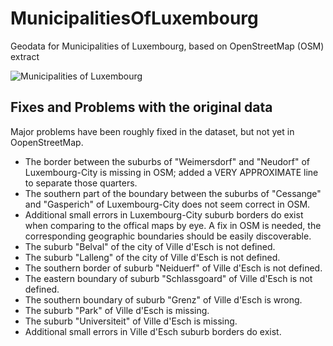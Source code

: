 MunicipalitiesOfLuxembourg
==========================

Geodata for Municipalities of Luxembourg, based on OpenStreetMap (OSM) extract

![Municipalities of Luxembourg](https://raw.github.com/dtonhofer/MunicipalitiesOfLuxembourg/master/Municipalities_Screenshot.png "Image generated using OpenJUMP")

Fixes and Problems with the original data
-----------------------------------------

Major problems have been roughly fixed in the dataset, but not yet in OopenStreetMap.
 
   * The border between the suburbs of "Weimersdorf" and "Neudorf" of Luxembourg-City is missing in OSM; added
     a VERY APPROXIMATE line to separate those quarters. 
   * The southern part of the boundary between the suburbs of "Cessange" and "Gasperich" of Luxembourg-City 
     does not seem correct in OSM.
   * Additional small errors in Luxembourg-City suburb borders do exist when comparing to the offical maps by eye. 
     A fix in OSM is needed, the corresponding geographic boundaries should be easily discoverable.
   * The suburb "Belval" of the city of Ville d'Esch is not defined.
   * The suburb "Lalleng" of the city of Ville d'Esch is not defined.
   * The southern border of suburb "Neiduerf" of Ville d'Esch is not defined. 
   * The eastern boundary of suburb "Schlassgoard" of Ville d'Esch is not defined. 
   * The southern boundary of suburb "Grenz" of Ville d'Esch is wrong.
   * The suburb "Park" of Ville d'Esch is missing.
   * The suburb "Universiteit" of Ville d'Esch is missing.
   * Additional small errors in Ville d'Esch suburb borders do exist.
